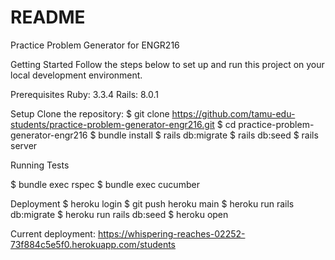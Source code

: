 # README

Practice Problem Generator for ENGR216

Getting Started
Follow the steps below to set up and run this project on your local development environment.

Prerequisites
Ruby: 3.3.4 
Rails: 8.0.1

Setup
Clone the repository:
$ git clone https://github.com/tamu-edu-students/practice-problem-generator-engr216.git
$ cd practice-problem-generator-engr216
$ bundle install
$ rails db:migrate
$ rails db:seed
$ rails server

Running Tests

$ bundle exec rspec 
$ bundle exec cucumber

Deployment
$ heroku login
$ git push heroku main
$ heroku run rails db:migrate
$ heroku run rails db:seed
$ heroku open

Current deployment: https://whispering-reaches-02252-73f884c5e5f0.herokuapp.com/students
